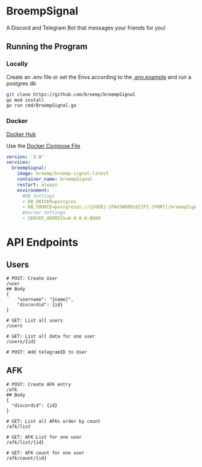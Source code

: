 # BroempSignal

A Discord and Telegram Bot that messages your friends for you!

## Running the Program

### Locally

Create an .env file or set the Envs according to the [.env.example](.env.example) and
run a postgres db

```sh
git clone https://github.com/broemp/broempSignal
go mod install
go run cmd/BroempSignal.go
```

### Docker
[Docker Hub](https://hub.docker.com/r/broemp/broemp_signal)

Use the [Docker Compose File](docker-compose.yml)
```yaml
version: '3.8'
services:
  broempSignal:
    image: broemp/broemp-signal:latest
    container_name: broempSignal
    restart: always
    environment:
      #DB Settings 
      - DB_DRIVER=postgres
      - DB_SOURCE=postgresql://{USER}:{PASSWORD}@{IP}:{PORT}/broempSignal?sslmode=disable
      #Server Settings
      - SERVER_ADDRESS=0.0.0.0:8080
```

# API Endpoints

## Users
```
# POST: Create User
/user
## Body
{
	"username": "{name}",
	"discordid": {id}
}

# GET: List all users
/users

# GET: List all data for one user
/users/{id}

# POST: Add telegramID to User
```

## AFK
```
# POST: Create AFK entry
/afk
## Body
{
  "discordid": {id}
}

# GET: List all AFKs order by count
/afk/list

# GET: AFK List for one user
/afk/list/{id}

# GET: AFK count for one user
/afk/count/{id}

```
